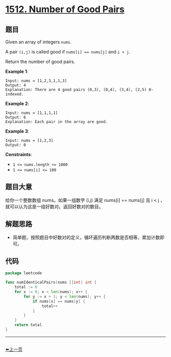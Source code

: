 # [1512. Number of Good Pairs](https://leetcode.com/problems/number-of-good-pairs/)

## 题目

Given an array of integers `nums`.

A pair `(i,j)` is called good if `nums[i] == nums[j]` and `i < j`.

Return the number of good pairs.

**Example 1**:

```
Input: nums = [1,2,3,1,1,3]
Output: 4
Explanation: There are 4 good pairs (0,3), (0,4), (3,4), (2,5) 0-indexed.

```

**Example 2**:

```
Input: nums = [1,1,1,1]
Output: 6
Explanation: Each pair in the array are good.

```

**Example 3**:

```
Input: nums = [1,2,3]
Output: 0

```

**Constraints**:

- `1 <= nums.length <= 1000`
- `1 <= nums[i] <= 100`

## 题目大意

给你一个整数数组 nums。如果一组数字 (i,j) 满足 nums[i] == nums[j] 且 i < j ，就可以认为这是一组好数对。返回好数对的数目。

## 解题思路

- 简单题，按照题目中好数对的定义，循环遍历判断两数是否相等，累加计数即可。

## 代码

```go
package leetcode

func numIdenticalPairs(nums []int) int {
	total := 0
	for x := 0; x < len(nums); x++ {
		for y := x + 1; y < len(nums); y++ {
			if nums[x] == nums[y] {
				total++
			}
		}
	}
	return total
}

```

----------------------------------------------
<div style="display: flex;justify-content: space-between;align-items: center;">
<p><a href="https://books.halfrost.com/leetcode/ChapterFour/1480.Running-Sum-of-1d-Array/">⬅️上一页</a></p>
</div>
